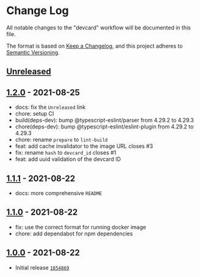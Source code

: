 # Change Log

All notable changes to the "devcard" workflow will be documented in this file.

The format is based on [Keep a Changelog](https://keepachangelog.com/en/1.0.0/),
and this project adheres to [Semantic Versioning](https://semver.org/spec/v2.0.0.html).

## [Unreleased]

## [1.2.0] - 2021-08-25

- docs: fix the `Unreleased` link
- chore: setup CI
- build(deps-dev): bump @typescript-eslint/parser from 4.29.2 to 4.29.3
- chore(deps-dev): bump @typescript-eslint/eslint-plugin from 4.29.2 to 4.29.3
- chore: rename `prepare` to `lint-build`
- feat: add cache invalidator to the image URL closes #3
- fix: rename `hash` to `devcard_id` closes #1
- feat: add uuid validation of the devcard ID

## [1.1.1] - 2021-08-22

- docs: more comprehensive `README`

## [1.1.0] - 2021-08-22

- fix: use the correct format for running docker image
- chore: add dependabot for npm dependencies

## [1.0.0] - 2021-08-22

- Initial release [`1854869`](https://github.com/omBratteng/vscode-nftables/commit/1854869)

[Unreleased]: https://github.com/omBratteng/action-devcard/compare/1.2.0...HEAD
[1.2.0]: https://github.com/omBratteng/action-devcard/compare/1.1.1...1.2.0
[1.1.1]: https://github.com/omBratteng/action-devcard/compare/1.1.0...1.1.1
[1.1.0]: https://github.com/omBratteng/action-devcard/compare/1.0.0...1.1.0
[1.0.0]: https://github.com/omBratteng/action-devcard/releases/tag/1.0.0
